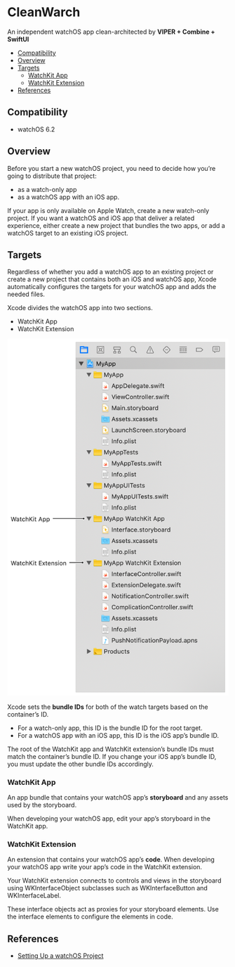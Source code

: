 # CleanWarch

An independent watchOS app clean-architected by **VIPER + Combine + SwiftUI**

- [Compatibility](#compatibility)
- [Overview](#overview)
- [Targets](#targets)
  * [WatchKit App](#watchKit-app)
  * [WatchKit Extension](#watchKit-extension)
- [References](#references)

## Compatibility

- watchOS 6.2

## Overview

Before you start a new watchOS project, you need to decide how you’re going to distribute that project:
- as a watch-only app
- as a watchOS app with an iOS app.

If your app is only available on Apple Watch, create a new watch-only project.
If you want a watchOS and iOS app that deliver a related experience, either create a new project that bundles the two apps, or add a watchOS target to an existing iOS project.

## Targets

Regardless of whether you add a watchOS app to an existing project or create a new project that contains both an iOS and watchOS app, Xcode automatically configures the targets for your watchOS app and adds the needed files.

Xcode divides the watchOS app into two sections.

- WatchKit App
- WatchKit Extension

![image](doc/watchos.png)

Xcode sets the **bundle IDs** for both of the watch targets based on the container’s ID.
- For a watch-only app, this ID is the bundle ID for the root target.
- For a watchOS app with an iOS app, this ID is the iOS app’s bundle ID.

The root of the WatchKit app and WatchKit extension’s bundle IDs must match the container’s bundle ID. If you change your iOS app’s bundle ID, you must update the other bundle IDs accordingly.

### WatchKit App

An app bundle that contains your watchOS app’s **storyboard** and any assets used by the storyboard.

When developing your watchOS app, edit your app’s storyboard in the WatchKit app.

### WatchKit Extension

An extension that contains your watchOS app’s **code**.
When developing your watchOS app write your app’s code in the WatchKit extension.

Your WatchKit extension connects to controls and views in the storyboard using WKInterfaceObject subclasses such as WKInterfaceButton and WKInterfaceLabel.

These interface objects act as proxies for your storyboard elements. Use the interface elements to configure the elements in code.

## References

- [Setting Up a watchOS Project](https://developer.apple.com/documentation/watchkit/creating_independent_watchos_apps/setting_up_a_watchos_project)

